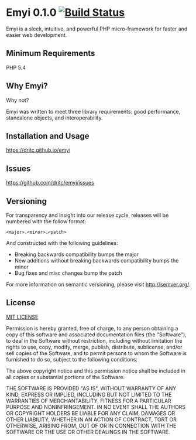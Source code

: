 # Emyi 0.1.0 [![Build Status](https://travis-ci.org/dritc/emyi.png?branch=master)](https://travis-ci.org/dritc/emyi)
Emyi is a sleek, intuitive, and powerful PHP micro-framework for faster and
easier web development.

## Minimum Requirements
PHP 5.4

## Why Emyi?
Why not?

Emyi was written to meet three library requirements: good performance,
standalone objects, and interoperability.

## Installation and Usage
https://dritc.github.io/emyi

## Issues
https://github.com/dritc/emyi/issues

## Versioning
For transparency and insight into our release cycle, releases will be numbered with the follow format:

`<major>.<minor>.<patch>`

And constructed with the following guidelines:

* Breaking backwards compatibility bumps the major
* New additions without breaking backwards compatibility bumps the minor
* Bug fixes and misc changes bump the patch

For more information on semantic versioning, please visit http://semver.org/.

## License
[MIT LICENSE](http://opensource.org/licenses/MIT)

Permission is hereby granted, free of charge, to any person obtaining
a copy of this software and associated documentation files (the
"Software"), to deal in the Software without restriction, including
without limitation the rights to use, copy, modify, merge, publish,
distribute, sublicense, and/or sell copies of the Software, and to
permit persons to whom the Software is furnished to do so, subject to
the following conditions:

The above copyright notice and this permission notice shall be
included in all copies or substantial portions of the Software.

THE SOFTWARE IS PROVIDED "AS IS", WITHOUT WARRANTY OF ANY KIND,
EXPRESS OR IMPLIED, INCLUDING BUT NOT LIMITED TO THE WARRANTIES OF
MERCHANTABILITY, FITNESS FOR A PARTICULAR PURPOSE AND
NONINFRINGEMENT. IN NO EVENT SHALL THE AUTHORS OR COPYRIGHT HOLDERS BE
LIABLE FOR ANY CLAIM, DAMAGES OR OTHER LIABILITY, WHETHER IN AN ACTION
OF CONTRACT, TORT OR OTHERWISE, ARISING FROM, OUT OF OR IN CONNECTION
WITH THE SOFTWARE OR THE USE OR OTHER DEALINGS IN THE SOFTWARE.

